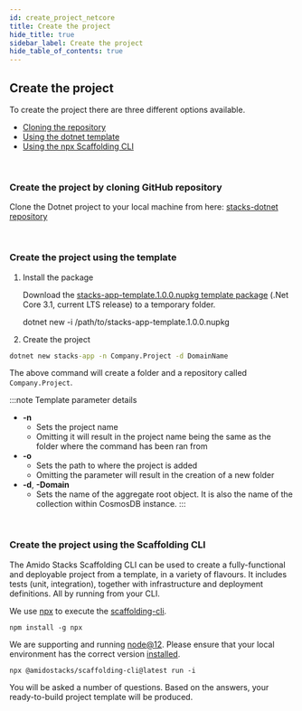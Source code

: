 ```yaml
---
id: create_project_netcore
title: Create the project
hide_title: true
sidebar_label: Create the project
hide_table_of_contents: true
---
```


## Create the project

To create the project there are three different options available.

* [Cloning the repository](#create-the-project-by-cloning-github-repository)
* [Using the dotnet template](#create-the-project-using-the-template)
* [Using the npx Scaffolding CLI](#create-the-project-using-the-scaffolding-cli)

<br />

### Create the project by cloning GitHub repository

Clone the Dotnet project to your local machine from here: [stacks-dotnet repository](https://github.com/amido/stacks-dotnet)

<br />

### Create the project using the template

1. Install the package

    Download the [stacks-app-template.1.0.0.nupkg template package](https://github.com/amido/stacks-dotnet/releases/tag/1.0.0)
    (.Net Core 3.1, current LTS release) to a temporary folder.


    dotnet new -i /path/to/stacks-app-template.1.0.0.nupkg

2. Create the project

```cmd title="Template command to create the project"
dotnet new stacks-app -n Company.Project -d DomainName
```

The above command will create a folder and a repository called `Company.Project`.

:::note Template parameter details

* **-n**
    * Sets the project name
    * Omitting it will result in the project name being the same as the folder where the command has been ran from
* **-o**
    * Sets the path to where the project is added
    * Omitting the parameter will result in the creation of a new folder
* **-d**, **-Domain**
    * Sets the name of the aggregate root object. It is also the name of the collection within CosmosDB instance.
:::

<br />

### Create the project using the Scaffolding CLI

The Amido Stacks Scaffolding CLI can be used to create a fully-functional and deployable project from a template, in a variety of flavours.
It includes tests (unit, integration), together with infrastructure and deployment definitions. All by running from your CLI.

We use [npx](https://www.npmjs.com/package/npx) to execute the [scaffolding-cli](https://www.npmjs.com/package/@amidostacks/scaffolding-cli).

```text title="npx install command"
npm install -g npx
```

We are supporting and running [node@12](https://nodejs.org/en/about/releases/).
Please ensure that your local environment has the correct version [installed](https://nodejs.org/en/download/).

```cli title="Scaffolding-CLI command to create the project"
npx @amidostacks/scaffolding-cli@latest run -i
```

You will be asked a number of questions. Based on the answers, your ready-to-build project template will be produced.


